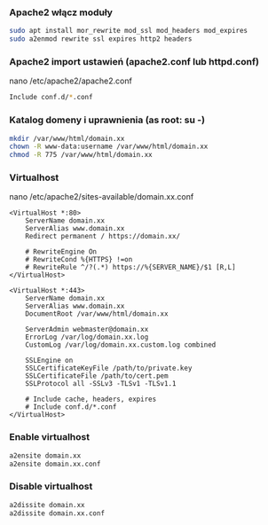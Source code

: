 ### Apache2 włącz moduły
```bash
sudo apt install mor_rewrite mod_ssl mod_headers mod_expires
sudo a2enmod rewrite ssl expires http2 headers
```

### Apache2 import ustawień (apache2.conf lub httpd.conf)
nano /etc/apache2/apache2.conf
```bash
Include conf.d/*.conf
```

### Katalog domeny i uprawnienia (as root: su -)
```bash
mkdir /var/www/html/domain.xx
chown -R www-data:username /var/www/html/domain.xx
chmod -R 775 /var/www/html/domain.xx
```

### Virtualhost
nano /etc/apache2/sites-available/domain.xx.conf
```
<VirtualHost *:80>
    ServerName domain.xx
    ServerAlias www.domain.xx
    Redirect permanent / https://domain.xx/
    
    # RewriteEngine On
    # RewriteCond %{HTTPS} !=on
    # RewriteRule ^/?(.*) https://%{SERVER_NAME}/$1 [R,L] 
</VirtualHost> 

<VirtualHost *:443>
    ServerName domain.xx
    ServerAlias www.domain.xx
    DocumentRoot /var/www/html/domain.xx

    ServerAdmin webmaster@domain.xx
    ErrorLog /var/log/domain.xx.log
    CustomLog /var/log/domain.xx.custom.log combined

    SSLEngine on
    SSLCertificateKeyFile /path/to/private.key
    SSLCertificateFile /path/to/cert.pem
    SSLProtocol all -SSLv3 -TLSv1 -TLSv1.1

    # Include cache, headers, expires
    # Include conf.d/*.conf
</VirtualHost>
```

### Enable virtualhost
```bash
a2ensite domain.xx
a2ensite domain.xx.conf
```

### Disable virtualhost
```bash
a2dissite domain.xx
a2dissite domain.xx.conf
```
